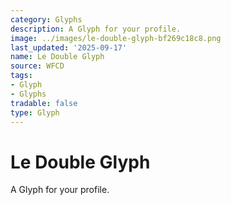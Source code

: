 ```yaml
---
category: Glyphs
description: A Glyph for your profile.
image: ../images/le-double-glyph-bf269c18c8.png
last_updated: '2025-09-17'
name: Le Double Glyph
source: WFCD
tags:
- Glyph
- Glyphs
tradable: false
type: Glyph
---
```


# Le Double Glyph

A Glyph for your profile.

